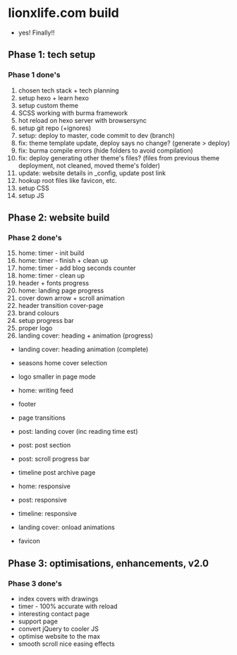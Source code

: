 # lionxlife.com build
* yes! Finally!!


## Phase 1: tech setup
### Phase 1 done's
1. chosen tech stack + tech planning
2. setup hexo + learn hexo
3. setup custom theme
4. SCSS working with burma framework
5. hot reload on hexo server with browsersync
6. setup git repo (+ignores)
7. setup: deploy to master, code commit to dev (branch)
8. fix: theme template update, deploy says no change? (generate > deploy)
9. fix: burma compile errors (hide folders to avoid compilation)
10. fix: deploy generating other theme's files? (files from previous theme deployment, not cleaned, moved theme's folder)
11. update: website details in _config, update post link
12. hookup root files like favicon, etc.
13. setup CSS
14. setup JS


## Phase 2: website build
### Phase 2 done's
15. home: timer - init build
16. home: timer - finish + clean up
17. home: timer - add blog seconds counter
18. home: timer - clean up
19. header + fonts progress
20. home: landing page progress
21. cover down arrow + scroll animation
22. header transition cover-page
23. brand colours
24. setup progress bar
25. proper logo
26. landing cover: heading + animation (progress)

* landing cover: heading animation (complete)
* seasons home cover selection
* logo smaller in page mode

* home: writing feed
* footer
* page transitions
* post: landing cover (inc reading time est)
* post: post section
* post: scroll progress bar
* timeline post archive page
* home: responsive
* post: responsive
* timeline: responsive
* landing cover: onload animations
* favicon


## Phase 3: optimisations, enhancements, v2.0
### Phase 3 done's
* index covers with drawings
* timer - 100% accurate with reload
* interesting contact page
* support page
* convert jQuery to cooler JS
* optimise website to the max
* smooth scroll nice easing effects
